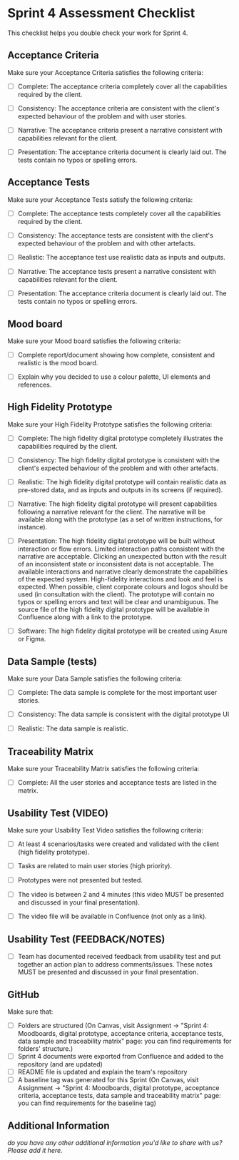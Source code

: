 # Sprint 4 Assessment Checklist
This checklist helps you double check your work for Sprint 4.


## Acceptance Criteria
Make sure your Acceptance Criteria satisfies the following criteria:

- [ ] Complete: The acceptance criteria completely cover all the capabilities required by the client. 
- [ ] Consistency: The acceptance criteria are consistent with the client's expected behaviour of the problem and with user stories. 
- [ ] Narrative: The acceptance criteria present a narrative consistent with capabilities relevant for the client. 
- [ ] Presentation: The acceptance criteria document is clearly laid out. The tests contain no typos or spelling errors.


## Acceptance Tests
Make sure your Acceptance Tests satisfy the following criteria:

- [ ] Complete: The acceptance tests completely cover all the capabilities required by the client. 
- [ ] Consistency: The acceptance tests are consistent with the client's expected behaviour of the problem and with other artefacts. 
- [ ] Realistic: The acceptance test use realistic data as inputs and outputs. 
- [ ] Narrative: The acceptance tests present a narrative consistent with capabilities relevant for the client. 
- [ ] Presentation: The acceptance criteria document is clearly laid out. The tests contain no typos or spelling errors.


## Mood board
Make sure your Mood board satisfies the following criteria:

- [ ] Complete report/document showing how complete, consistent and realistic is the mood board. 
- [ ] Explain why you decided to use a colour palette, UI elements and references.


## High Fidelity Prototype
Make sure your High Fidelity Prototype satisfies the following criteria:

- [ ] Complete: The high fidelity digital prototype completely illustrates the capabilities required by the client. 
- [ ] Consistency: The high fidelity digital prototype is consistent with the client's expected behaviour of the problem and with other artefacts. 
- [ ] Realistic: The high fidelity digital prototype will contain realistic data as pre-stored data, and as inputs and outputs in its screens (if required). 
- [ ] Narrative: The high fidelity digital prototype will present capabilities following a narrative relevant for the client. The narrative will be available along with the prototype (as a set of written instructions, for instance). 
- [ ] Presentation: The high fidelity digital prototype will be built without interaction or flow errors. Limited interaction paths consistent with the narrative are acceptable. Clicking an unexpected button with the result of an inconsistent state or inconsistent data is not acceptable. The available interactions and narrative clearly demonstrate the capabilities of the expected system. High-fidelity interactions and look and feel is expected. When possible, client corporate colours and logos should be used (in consultation with the client). The prototype will contain no typos or spelling errors and text will be clear and unambiguous. The source file of the high fidelity digital prototype will be available in Confluence along with a link to the prototype. 
- [ ] Software: The high fidelity digital prototype will be created using Axure or Figma.



## Data Sample (tests)
Make sure your Data Sample satisfies the following criteria:

- [ ] Complete: The data sample is complete for the most important user stories. 
- [ ] Consistency: The data sample is consistent with the digital prototype UI 
- [ ] Realistic: The data sample is realistic.


## Traceability Matrix
Make sure your Traceability Matrix satisfies the following criteria:

- [ ] Complete: All the user stories and acceptance tests are listed in the matrix.


## Usability Test (VIDEO)
Make sure your Usability Test Video satisfies the following criteria:

- [ ] At least 4 scenarios/tasks were created and validated with the client (high fidelity prototype). 
- [ ] Tasks are related to main user stories (high priority). 
- [ ] Prototypes were not presented but tested. 
- [ ] The video is between 2 and 4 minutes (this video MUST be presented and discussed in your final presentation).
- [ ] The video file will be available in Confluence (not only as a link).


## Usability Test (FEEDBACK/NOTES)

- [ ] Team has documented received feedback from usability test and put together an action plan to address comments/issues. These notes MUST be presented and discussed in your final presentation.



## GitHub
Make sure that: 

- [ ] Folders are structured (On Canvas, visit Assignment -> "Sprint 4: Moodboards, digital prototype, acceptance criteria, acceptance tests, data sample and traceability matrix" page: you can find requirements for folders' structure.)
- [ ] Sprint 4 documents were exported from Confluence and added to the repository (and are updated)
- [ ] README file is updated and explain the team's repository
- [ ] A baseline tag was generated for this Sprint (On Canvas, visit Assignment -> "Sprint 4: Moodboards, digital prototype, acceptance criteria, acceptance tests, data sample and traceability matrix" page: you can find requirements for the baseline tag)

## Additional Information

*do you have any other additional information you'd like to share with us? Please add it here.*
